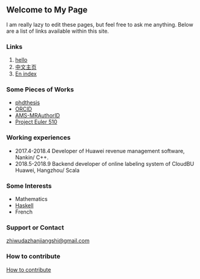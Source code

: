 ## Welcome to My Page

I am really lazy to edit these pages, but feel free to ask me anything. Below are a list of links available within this site.

### Links

1. [hello](docs/hello)
2. [中文主页](docs/cn/index)
3. [En index](docs/en/index)

### Some Pieces of Works

- [phdthesis](https://github.com/eccstartup/phdthesis)
- [ORCID](http://orcid.org/0000-0001-6066-9249)
- [AMS-MRAuthorID](https://mathscinet.ams.org/mathscinet/MRAuthorID/1157744)
- [Project Euler 510](images/euler510.jpg)

### Working experiences

- 2017.4-2018.4 Developer of Huawei revenue management software, Nankin/ C++.
- 2018.5-2018.9 Backend developer of online labeling system of CloudBU Huawei, Hangzhou/ Scala

### Some Interests

- Mathematics
- [Haskell](https://www.haskell.org/)
- French

### Support or Contact

[zhiwudazhanjiangshi@gmail.com](mailto:zhiwudazhanjiangshi@gmail.com)

### How to contribute

[How to contribute](https://github.com/eccstartup/eccstartup.github.io/wiki/How-to-contribute)
